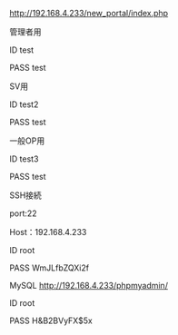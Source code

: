 http://192.168.4.233/new_portal/index.php

管理者用	

ID	test	

PASS	test	

SV用	

ID	test2	

PASS	test

一般OP用	

ID	test3

PASS	test	


SSH接続

port:22

Host：192.168.4.233

ID	root

PASS	WmJLfbZQXi2f


MySQL
http://192.168.4.233/phpmyadmin/


ID	root

PASS	H&B2BVyFX$5x

